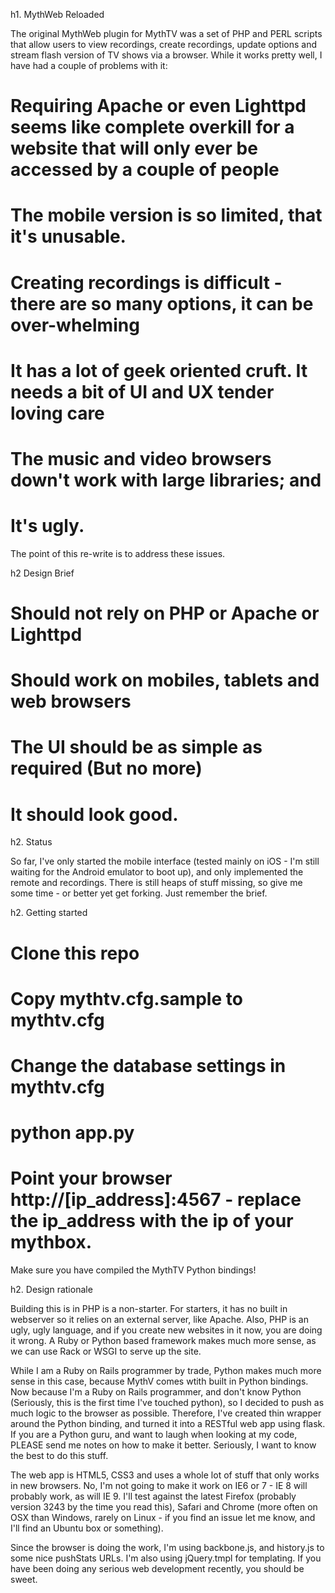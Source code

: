h1. MythWeb Reloaded

The original MythWeb plugin for MythTV was a set of PHP and PERL scripts that allow users to view recordings, create recordings, update options and stream flash version of TV shows via a browser. While it works pretty well, I have had a couple of problems with it:

# Requiring Apache or even Lighttpd seems like complete overkill for a website that will only ever be accessed by a couple of people
# The mobile version is so limited, that it's unusable.
# Creating recordings is difficult - there are so many options, it can be over-whelming
# It has a lot of geek oriented cruft. It needs a bit of UI and UX tender loving care
# The music and video browsers down't work with large libraries; and
# It's ugly.

The point of this re-write is to address these issues.

h2 Design Brief

# Should not rely on PHP or Apache or Lighttpd
# Should work on mobiles, tablets and web browsers
# The UI should be as simple as required (But no more)
# It should look good.

h2. Status

So far, I've only started the mobile interface (tested mainly on iOS - I'm still waiting for the Android emulator to boot up), and only implemented the remote and recordings. There is still heaps of stuff missing, so give me some time - or better yet get forking. Just remember the brief.

h2. Getting started

# Clone this repo
# Copy mythtv.cfg.sample to mythtv.cfg
# Change the database settings in mythtv.cfg
# python app.py
# Point your browser http://[ip_address]:4567 - replace the ip_address with the ip of your mythbox.

Make sure you have compiled the MythTV Python bindings!

h2. Design rationale

Building this is in PHP is a non-starter. For starters, it has no built in webserver so it relies on an external server, like Apache. Also, PHP is an ugly, ugly language, and if you create new websites in it now, you are doing it wrong. A Ruby or Python based framework makes much more sense, as we can use Rack or WSGI to serve up the site.

While I am a Ruby on Rails programmer by trade, Python makes much more sense in this case, because MythV comes wtith built in Python bindings. Now because I'm a Ruby on Rails programmer, and don't know Python (Seriously, this is the first time I've touched python), so I decided to push as much logic to the browser as possible. Therefore, I've created thin wrapper around the Python binding, and turned it into a RESTful web app using flask. If you are a Python guru, and want to laugh when looking at my code, PLEASE send me notes on how to make it better. Seriously, I want to know the best to do this stuff.

The web app is HTML5, CSS3 and uses a whole lot of stuff that only works in new browsers. No, I'm not going to make it work on IE6 or 7 - IE 8 will probably work, as will IE 9. I'll test against the latest Firefox (probably version 3243 by the time you read this), Safari and Chrome (more often on OSX than Windows, rarely on Linux - if you find an issue let me know, and I'll find an Ubuntu box or something).

Since the browser is doing the work, I'm using backbone.js, and history.js to some nice pushStats URLs. I'm also using jQuery.tmpl for templating. If you have been doing any serious web development recently, you should be sweet.
